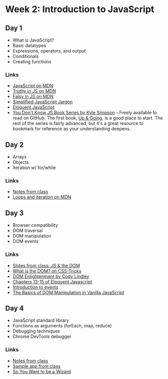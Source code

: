 # Week 2: Introduction to JavaScript

## Day 1

* What is JavaScript?
* Basic datatypes
* Expressions, operators, and output
* Conditionals
* Creating functions

### Links

* [JavaScript on MDN](https://developer.mozilla.org/en-US/docs/Web/JavaScript)
* [Truthy in JS on MDN](https://developer.mozilla.org/en-US/docs/Glossary/Truthy)
* [Falsy in JS on MDN](https://developer.mozilla.org/en-US/docs/Glossary/Falsy)
* [Simplified JavaScript Jargon](http://jargon.js.org/)
* [Eloquent JavaScript](https://eloquentjavascript.net/)
* [You Don't Know JS Book Series by Kyle Simpson](https://github.com/getify/You-Dont-Know-JS) - Freely available to read on GitHub. The first book, [Up & Going](https://github.com/getify/You-Dont-Know-JS/blob/master/up%20%26%20going/README.md), is a good place to start. The rest of the series is fairly advanced, but it's a great resource to bookmark for reference as your understanding deepens.

## Day 2

* Arrays
* Objects
* Iteration w/ for/while

### Links

* [Notes from class](notes/w2d2.md)
* [Loops and iteration on MDN](https://developer.mozilla.org/en-US/docs/Web/JavaScript/Guide/Loops_and_iteration)

## Day 3

* Browser compatibility
* DOM traversal
* DOM manipulation
* DOM events

### Links

* [Slides from class: JS & the DOM](https://momentumlearn.github.io/dom-slides/#/)
* [What is the DOM? on CSS-Tricks](https://css-tricks.com/dom/)
* [DOM Enlightenment by Cody Lindley](http://www.domenlightenment.com/)
* [Chapters 13-15 of Eloquent Javascript](https://eloquentjavascript.net/)
* [Introduction to events](https://developer.mozilla.org/en-US/docs/Learn/JavaScript/Building_blocks/Events)
* [The Basics of DOM Manipulation in Vanilla JavaScript](https://www.sitepoint.com/dom-manipulation-vanilla-javascript-no-jquery/)

## Day 4

* JavaScript standard library
* Functions as arguments (forEach, map, reduce)
* Debugging techniques
* Chrome DevTools debugger

### Links

* [Notes from class](notes/w2d4.md)
* [Sample app from class](https://glitch.com/edit/#!/great-vinyl)
* [So You Want to be a Wizard](https://jvns.ca/wizard-zine.pdf)
